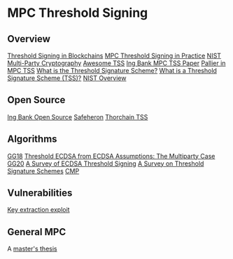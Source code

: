 # MPC Threshold Signing

## Overview

[Threshold Signing in Blockchains](https://wiki.mpcalliance.org/key%20management%20for%20blockchain.html)
[MPC Threshold Signing in Practice](https://medium.com/ing-blog/multiparty-computation-threshold-signing-in-practice-bringing-security-to-our-customers-f2d63b912bca)
[NIST Multi-Party Cryptography](https://csrc.nist.gov/Projects/threshold-cryptography)
[Awesome TSS](https://github.com/ZenGo-X/awesome-tss)
[Ing Bank MPC TSS Paper](https://www.ingwb.com/binaries/content/assets/insights/themes/distributed-ledger-technology/ing-releases-multiparty-threshold-signing-library-to-improve-customer-security/threshold-signatures-using-secure-multiparty-computation.pdf)
[Pallier in MPC TSS](https://medium.com/silence-laboratories/a-compute-perspective-of-mpc-tss-paillier-in-ecdsa-revisited-3e7e92f4bd0a)
[What is the Threshold Signature Scheme?](https://cryptoapis.io/blog/78-what-is-the-threshold-signature-scheme)
[What is a Threshold Signature Scheme (TSS)?](https://hexn.io/pl/blog/what-is-a-threshold-signature-scheme-tss-142)
[NIST Overview](https://nvlpubs.nist.gov/nistpubs/ir/2019/NIST.IR.8214.pdf)

## Open Source

[Ing Bank Open Source](https://github.com/ing-bank/threshold-signatures)
[Safeheron](https://www.safeheron.com/en-US/open-source/)
[Thorchain TSS](https://gitlab.com/thorchain/tss)


## Algorithms

[GG18](https://eprint.iacr.org/2019/114.pdf)
[Threshold ECDSA from ECDSA Assumptions:
The Multiparty Case](https://eprint.iacr.org/2019/523.pdf)
[GG20](https://eprint.iacr.org/2020/540.pdf)
[A Survey of ECDSA Threshold Signing](https://eprint.iacr.org/2020/1390.pdf)
[A Survey on Threshold Signature Schemes](https://www.net.in.tum.de/fileadmin/TUM/NET/NET-2020-11-1/NET-2020-11-1_10.pdf)
[CMP](https://eprint.iacr.org/2021/060.pdf)

## Vulnerabilities

[Key extraction exploit](https://blog.verichains.io/p/2ef2525e-cd6b-4d20-9f38-1fce387f3a33)

## General MPC

A [master's thesis](https://core.ac.uk/download/198011581.pdf)